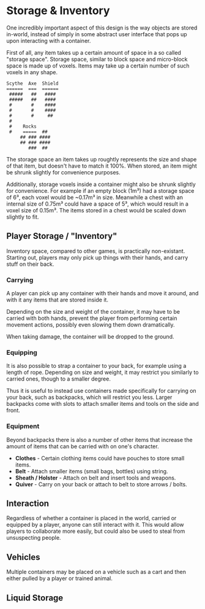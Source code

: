 # Storage & Inventory

One incredibly important aspect of this design is the way objects are stored
in-world, instead of simply in some abstract user interface that pops up upon
interacting with a container.

First of all, any item takes up a certain amount of space in a so called
"storage space". Storage space, similar to block space and micro-block space
is made up of voxels. Items may take up a certain number of such voxels in any
shape.

```
Scythe  Axe  Shield
======  ===  ======
 #####   ##   ####
 #####   ##   ####
 #       #    ####
 #       #    ####
 #       #     ##
 #
 #    Rocks
 #    =====  ##
     ## ### ####
     ## ### ####
        ###  ##
```

The storage space an item takes up roughtly represents the size and shape of
that item, but doesn't have to match it 100%. When stored, an item might be
shrunk slightly for convenience purposes.

Additionally, storage voxels inside a container might also be shrunk slightly
for convenience. For example if an empty block (1m³) had a storage space of 6³,
each voxel would be ~0.17m³ in size. Meanwhile a chest with an internal size of
0.75m³ could have a space of 5³, which would result in a voxel size of 0.15m³.
The items stored in a chest would be scaled down slightly to fit.

## Player Storage / "Inventory"

Inventory space, compared to other games, is practically non-existant. Starting
out, players may only pick up things with their hands, and carry stuff on their
back.

### Carrying

A player can pick up any container with their hands and move it around, and
with it any items that are stored inside it.

Depending on the size and weight of the container, it may have to be carried
with both hands, prevent the player from performing certain movement actions,
possibly even slowing them down dramatically.

When taking damage, the container will be dropped to the ground.

### Equipping

It is also possible to strap a container to your back, for example using a
length of rope. Depending on size and weight, it may restrict you similarly to
carried ones, though to a smaller degree.

Thus it is useful to instead use containers made specifically for carrying on
your back, such as backpacks, which will restrict you less. Larger backpacks
come with slots to attach smaller items and tools on the side and front.

### Equipment

Beyond backpacks there is also a number of other items that increase the amount
of items that can be carried with on one's character.

- **Clothes** - Certain clothing items could have pouches to store small items.
- **Belt** - Attach smaller items (small bags, bottles) using string.
- **Sheath / Holster** - Attach on belt and insert tools and weapons.
- **Quiver** - Carry on your back or attach to belt to store arrows / bolts.

## Interaction

Regardless of whether a container is placed in the world, carried or equipped
by a player, anyone can still interact with it. This would allow players to
collaborate more easily, but could also be used to steal from unsuspecting
people.

## Vehicles

Multiple containers may be placed on a vehicle such as a cart and then either
pulled by a player or trained animal.

## Liquid Storage
